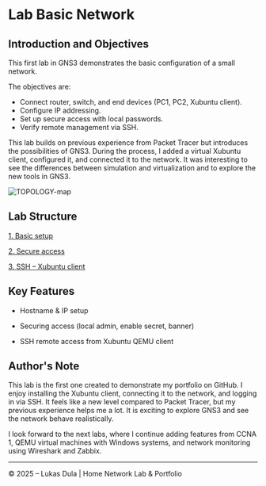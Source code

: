 
# **Lab Basic Network**


## Introduction and Objectives

This first lab in GNS3 demonstrates the basic configuration of a small network.  

The objectives are:

- Connect router, switch, and end devices (PC1, PC2, Xubuntu client).  
- Configure IP addressing.  
- Set up secure access with local passwords.  
- Verify remote management via SSH.  

This lab builds on previous experience from Packet Tracer but introduces the possibilities of GNS3. During the process, I added a virtual Xubuntu client, configured it, and connected it to the network. It was interesting to see the differences between simulation and virtualization and to explore the new tools in GNS3.

![TOPOLOGY-map](images/Pasted%20image%2020250929022418.png)


## Lab Structure

[1. Basic setup](01-basic-setup.md)
    
[2. Secure access](02-secure-access.md)
    
[3. SSH – Xubuntu client](03-ssh-xubuntu-client.md)



## Key Features

- Hostname & IP setup
    
- Securing access (local admin, enable secret, banner)
    
- SSH remote access from Xubuntu QEMU client


## Author's Note

This lab is the first one created to demonstrate my portfolio on GitHub. I enjoy installing the Xubuntu client, connecting it to the network, and logging in via SSH. It feels like a new level compared to Packet Tracer, but my previous experience helps me a lot. It is exciting to explore GNS3 and see the network behave realistically.

I look forward to the next labs, where I continue adding features from CCNA 1, QEMU virtual machines with Windows systems, and network monitoring using Wireshark and Zabbix.


---

© 2025 – Lukas Dula | Home Network Lab & Portfolio
